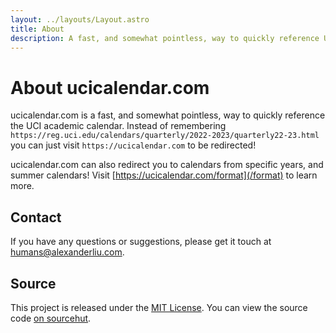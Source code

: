 ```yaml
---
layout: ../layouts/Layout.astro
title: About
description: A fast, and somewhat pointless, way to quickly reference UCI academic calendars.
---
```


# About ucicalendar.com

ucicalendar.com is a fast, and somewhat pointless, way to quickly reference the UCI academic calendar.
Instead of remembering `https://reg.uci.edu/calendars/quarterly/2022-2023/quarterly22-23.html` you can just visit `https://ucicalendar.com` to be redirected!

ucicalendar.com can also redirect you to calendars from specific years, and summer calendars! Visit [https://ucicalendar.com/format](/format) to learn more.

## Contact

If you have any questions or suggestions, please get it touch at humans@alexanderliu.com.

## Source

This project is released under the [MIT License](https://git.sr.ht/~alexanderliu/ucicalendar.com/tree/main/item/LICENSE). You can view the source code [on sourcehut](https://git.sr.ht/~alexanderliu/ucicalendar.com).

